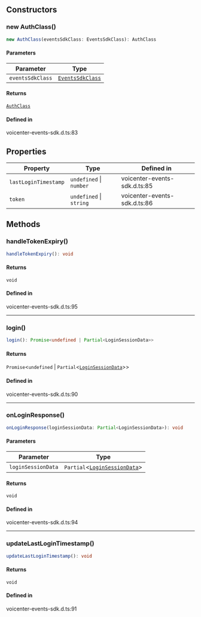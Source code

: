 ## Constructors

### new AuthClass()

```ts
new AuthClass(eventsSdkClass: EventsSdkClass): AuthClass
```

#### Parameters

| Parameter | Type |
| ------ | ------ |
| `eventsSdkClass` | [`EventsSdkClass`](EventsSdkClass.md) |

#### Returns

[`AuthClass`](AuthClass.md)

#### Defined in

voicenter-events-sdk.d.ts:83

## Properties

| Property | Type | Defined in |
| ------ | ------ | ------ |
| `lastLoginTimestamp` | `undefined` \| `number` | voicenter-events-sdk.d.ts:85 |
| `token` | `undefined` \| `string` | voicenter-events-sdk.d.ts:86 |

## Methods

### handleTokenExpiry()

```ts
handleTokenExpiry(): void
```

#### Returns

`void`

#### Defined in

voicenter-events-sdk.d.ts:95

***

### login()

```ts
login(): Promise<undefined | Partial<LoginSessionData>>
```

#### Returns

`Promise`\<`undefined` \| `Partial`\<[`LoginSessionData`](../interfaces/LoginSessionData.md)\>\>

#### Defined in

voicenter-events-sdk.d.ts:90

***

### onLoginResponse()

```ts
onLoginResponse(loginSessionData: Partial<LoginSessionData>): void
```

#### Parameters

| Parameter | Type |
| ------ | ------ |
| `loginSessionData` | `Partial`\<[`LoginSessionData`](../interfaces/LoginSessionData.md)\> |

#### Returns

`void`

#### Defined in

voicenter-events-sdk.d.ts:94

***

### updateLastLoginTimestamp()

```ts
updateLastLoginTimestamp(): void
```

#### Returns

`void`

#### Defined in

voicenter-events-sdk.d.ts:91
